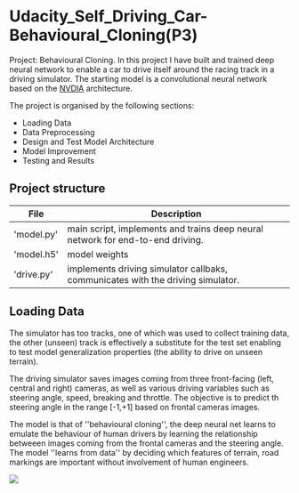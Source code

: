 # Udacity_Self_Driving_Car-Behavioural_Cloning(P3)

Project: Behavioural Cloning.
In this project I have built and trained deep neural network to enable a car to drive itself around the racing track in a driving simulator. The starting model is a convolutional neural network based on the [NVDIA](https://arxiv.org/pdf/1704.07911.pdf) architecture.

The project is organised by the following sections:
* Loading Data
* Data Preprocessing
* Design and Test Model Architecture
* Model Improvement
* Testing and Results

## Project structure
|      File       |               Description                                                                                            |
|---------------- |----------------------------------------------------------------------------------------------------------------------|
|   'model.py'    | main script, implements and trains deep neural network for end-to-end driving.                                       |
|   'model.h5'    | model weights                                                                                                        |
|   'drive.py'    | implements driving simulator callbaks, communicates with the driving simulator.                                      |

## Loading Data
The simulator has too tracks, one of which was used to collect training data, the other (unseen) track is effectively a substitute for the test set enabling to test model generalization properties (the ability to drive on unseen terrain).

The driving simulator saves images coming from three front-facing (left, central and right) cameras, as well as various driving variables such as steering angle, speed, breaking and throttle. The objective is to predict th steering angle in the range [-1,+1] based on frontal cameras images.

The model is that of ''behavioural cloning'', the deep neural net learns to emulate the behaviour of human drivers by learning the relationship betweeen images coming from the frontal cameras and the steering angle. The model ''learns from data'' by deciding which features of terrain, road markings are important without involvement of human engineers.

![](images/german_signs.png)
